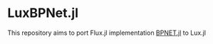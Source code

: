 # LuxBPNet.jl


This repository aims to port Flux.jl implementation [BPNET.jl](https://github.com/cometscome/BPNET.jl) to Lux.jl

